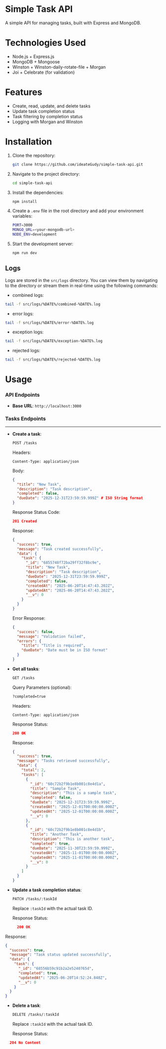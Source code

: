 # Simple Task API

A simple API for managing tasks, built with Express and MongoDB.

# Technologies Used

- Node.js + Express.js
- MongoDB + Mongoose
- Winston + Winston-daily-rotate-file + Morgan
- Joi + Celebrate (for validation)

# Features

- Create, read, update, and delete tasks
- Update task completion status
- Task filtering by completion status
- Logging with Morgan and Winston

# Installation

1. Clone the repository:
   ```bash
   git clone https://github.com/ideateGudy/simple-task-api.git
   ```
2. Navigate to the project directory:
   ```bash
   cd simple-task-api
   ```
3. Install the dependencies:
   ```bash
   npm install
   ```
4. Create a `.env` file in the root directory and add your environment variables:
   ```bash
   PORT=3000
   MONGO_URL=<your-mongodb-url>
   NODE_ENV=development
   ```
5. Start the development server:
   ```bash
   npm run dev
   ```

## Logs

Logs are stored in the `src/logs` directory. You can view them by navigating to the directory or stream them in real-time using the following commands:

- combined logs:

```bash
tail -f src/logs/%DATE%/combined-%DATE%.log
```

- error logs:

```bash
tail -f src/logs/%DATE%/error-%DATE%.log
```

- exception logs:

```bash
tail -f src/logs/%DATE%/exception-%DATE%.log
```

- rejected logs:

```bash
tail -f src/logs/%DATE%/rejected-%DATE%.log
```

# Usage

### API Endpoints

- **Base URL**: `http://localhost:3000`

### Tasks Endpoints

---

- **Create a task**:

  ```bash
  POST /tasks
  ```

  Headers:

  ```plaintext
  Content-Type: application/json
  ```

  Body:

  ```json
  {
    "title": "New Task",
    "description": "Task description",
    "completed": false,
    "dueDate": "2025-12-31T23:59:59.999Z" # ISO String format
  }
  ```

  Response Status Code:

  ```json
  201 Created
  ```

  Response:

  ```json
  {
    "success": true,
    "message": "Task created successfully",
    "data": {
      "task": {
        "_id": "6855748f72ba29ff32f8bc9e",
        "title": "New Task",
        "description": "Task description",
        "dueDate": "2025-12-31T23:59:59.999Z",
        "completed": false,
        "createdAt": "2025-06-20T14:47:43.202Z",
        "updatedAt": "2025-06-20T14:47:43.202Z",
        "__v": 0
      }
    }
  }
  ```

  Error Response:

  ```json
  {
    "success": false,
    "message": "Validation failed",
    "errors": {
      "title": "Title is required",
      "dueDate": "Date must be in ISO format"
    }
  }
  ```

- **Get all tasks**:

  ```bash
  GET /tasks
  ```

  Query Parameters (optional):

  ```bash
  ?completed=true
  ```

  Headers:

  ```plaintext
  Content-Type: application/json
  ```

  Response Status:

  ```json
  200 OK
  ```

  Response:

  ```json
  {
    "success": true,
    "message": "Tasks retrieved successfully",
    "data": {
      "total": 2,
      "tasks": [
        {
          "_id": "60c72b2f9b1e8b001c8e4d1a",
          "title": "Sample Task",
          "description": "This is a sample task",
          "completed": false,
          "dueDate": "2025-12-31T23:59:59.999Z",
          "createdAt": "2025-12-01T00:00:00.000Z",
          "updatedAt": "2025-12-01T00:00:00.000Z",
          "__v": 0
        },
        {
          "_id": "60c72b2f9b1e8b001c8e4d1b",
          "title": "Another Task",
          "description": "This is another task",
          "completed": true,
          "dueDate": "2025-11-30T23:59:59.999Z",
          "createdAt": "2025-11-01T00:00:00.000Z",
          "updatedAt": "2025-11-01T00:00:00.000Z",
          "__v": 0
        }
      ]
    }
  }
  ```

- **Update a task completion status**:

  ```bash
  PATCH /tasks/:taskId
  ```

  Replace `:taskId` with the actual task ID.

  Response Status:

  ```json
    200 OK
  ```

Response:

```json
{
  "success": true,
  "message": "Task status updated successfully",
  "data": {
    "task": {
      "_id": "68556b59c91b2a2e5240765d",
      "completed": true,
      "updatedAt": "2025-06-20T14:52:24.848Z",
      "__v": 0
    }
  }
}
```

- **Delete a task**:

  ```bash
  DELETE /tasks/:taskId
  ```

  Replace `:taskId` with the actual task ID.

  Response Status:

```json
  204 No Content
```
